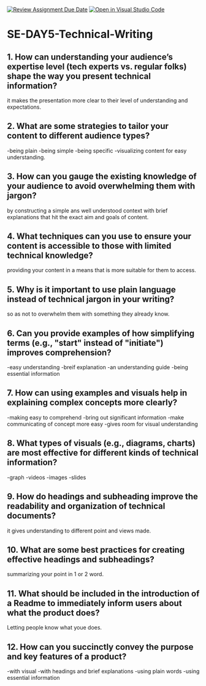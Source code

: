 [![Review Assignment Due Date](https://classroom.github.com/assets/deadline-readme-button-22041afd0340ce965d47ae6ef1cefeee28c7c493a6346c4f15d667ab976d596c.svg)](https://classroom.github.com/a/zsAR-pyY)
[![Open in Visual Studio Code](https://classroom.github.com/assets/open-in-vscode-2e0aaae1b6195c2367325f4f02e2d04e9abb55f0b24a779b69b11b9e10269abc.svg)](https://classroom.github.com/online_ide?assignment_repo_id=16220493&assignment_repo_type=AssignmentRepo)
# SE-DAY5-Technical-Writing
## 1. How can understanding your audience’s expertise level (tech experts vs. regular folks) shape the way you present technical information?
it makes the presentation more clear to their level of understanding and expectations.


## 2. What are some strategies to tailor your content to different audience types?
-being plain 
-being simple 
-being specific 
-visualizing content for easy understanding.



## 3. How can you gauge the existing knowledge of your audience to avoid overwhelming them with jargon?
by constructing a simple ans well understood context with brief explanations that hit the exact aim and goals of content.



## 4. What techniques can you use to ensure your content is accessible to those with limited technical knowledge?
providing your content in a means that is more suitable for them to access.

## 5. Why is it important to use plain language instead of technical jargon in your writing?
so as not to overwhelm them with something they already know.



## 6. Can you provide examples of how simplifying terms (e.g., "start" instead of "initiate") improves comprehension?
-easy understanding
-breif explanation 
-an understanding guide
-being essential information


## 7. How can using examples and visuals help in explaining complex concepts more clearly?
-making easy to comprehend
-bring out significant information
-make communicating of concept more easy
-gives room for visual understanding



## 8. What types of visuals (e.g., diagrams, charts) are most effective for different kinds of technical information?
-graph
-videos
-images
-slides



## 9. How do headings and subheading improve the readability and organization of technical documents?
it gives understanding to different point and views made.


## 10. What are some best practices for creating effective headings and subheadings?
summarizing your point in 1 or 2 word.



## 11. What should be included in the introduction of a Readme to immediately inform users about what the product does?
Letting people know what youe does.


## 12. How can you succinctly convey the purpose and key features of a product?
-with visual
-with headings and brief explanations 
-using plain words 
-using essential information 




